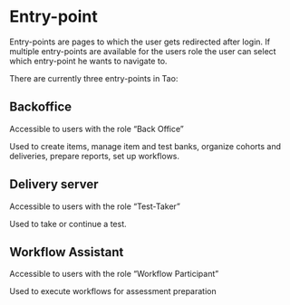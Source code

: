 <!--
parent: 'Documentation for core components'
created_at: '2014-05-27 12:17:39'
updated_at: '2014-05-27 12:17:39'
authors:
    - 'Joel Bout'
tags:
    - 'Documentation for core components'
-->

Entry-point
===========

Entry-points are pages to which the user gets redirected after login. If multiple entry-points are available for the users role the user can select which entry-point he wants to navigate to.

There are currently three entry-points in Tao:

Backoffice
----------

Accessible to users with the role “Back Office”<br/>

Used to create items, manage item and test banks, organize cohorts and deliveries, prepare reports, set up workflows.

Delivery server
---------------

Accessible to users with the role “Test-Taker”<br/>

Used to take or continue a test.

Workflow Assistant
------------------

Accessible to users with the role “Workflow Participant”<br/>

Used to execute workflows for assessment preparation


